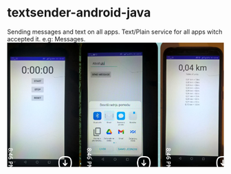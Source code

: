 # textsender-android-java
Sending messages and text on all apps. Text/Plain service for all apps witch accepted it. e.g: Messages.
![image](https://raw.githubusercontent.com/ukicomputers/stopwatch-android-java/main/images/image.png)

